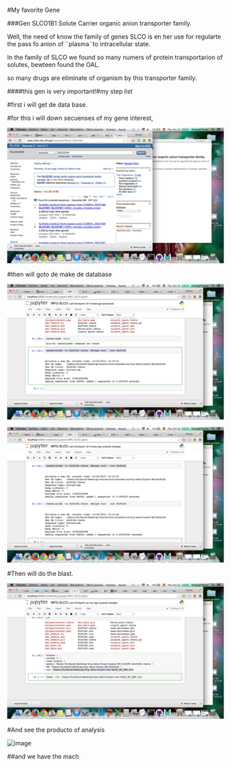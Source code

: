 #My favorite Gene

###Gen SLCO1B1  Solute Carrier organic anion transporter family.

Well, the need of know the family of genes SLCO is en her use for  regularte the pass fo anion of ¨plasma¨to intracellular state.  

In the family of SLCO we found so many numers of protein transportarion of solutes, bewteen found the OAL.

so many drugs are eliminate of organism by this transporter family.


####this gen is very important!#my step list

#first i will get de data base.

#for this i will down secuenses of my gene interest, 

 ![image](Captura_de_pantalla_2015-10-22.png ) 
 
 
 
#then will goto de make de database

![image](Captura_de_pantalla_2015-10-22_a_la_10.12.17.png)

![image](Captura_de_pantalla_2015-10-22_a_la_10.14.11.png)
 
#Then will do the blast.
 
 
 ![image](Captura_de_pantalla_2015-10-22_10.50.28.png)
 
 #And see the producto of analysis
 
 ![image](Captura_de_pantalla_2015-10-22_a_la_11.42.08)
 
 ##and we have  the mach
 
 
 
 
 
 
 
